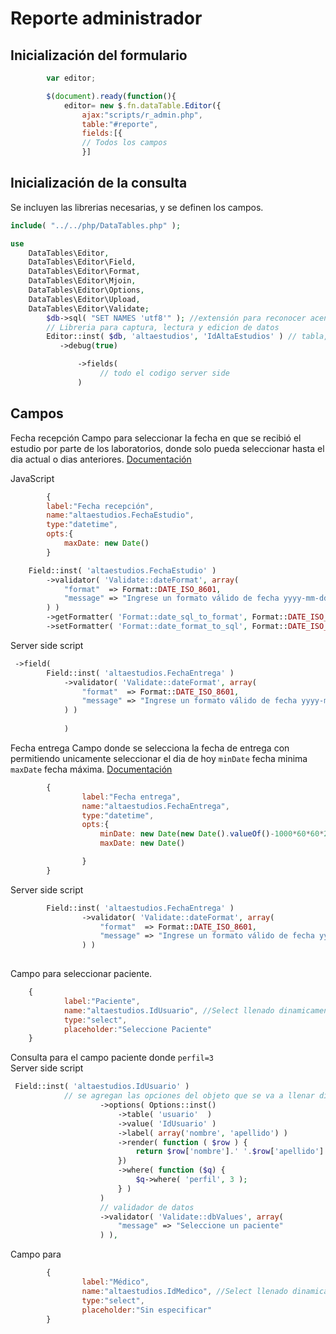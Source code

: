 # Reporte administrador

## Inicialización del formulario 

```js
        var editor;

        $(document).ready(function(){
            editor= new $.fn.dataTable.Editor({       
                ajax:"scripts/r_admin.php",
                table:"#reporte",  
                fields:[{
                // Todos los campos 
                }]
```

## Inicialización de la consulta 

Se incluyen las librerias necesarias, y se definen los campos.
```php
include( "../../php/DataTables.php" );

use
	DataTables\Editor,
	DataTables\Editor\Field,
	DataTables\Editor\Format,
	DataTables\Editor\Mjoin,
	DataTables\Editor\Options,
	DataTables\Editor\Upload,
	DataTables\Editor\Validate;
        $db->sql( "SET NAMES 'utf8'" ); //extensión para reconocer acentos y letra ñ
        // Libreria para captura, lectura y edicion de datos
        Editor::inst( $db, 'altaestudios', 'IdAltaEstudios' ) // tabla, y primarykey de la tabla
	       ->debug(true)

	           ->fields( 
                    // todo el codigo server side
               )
```

## Campos

Fecha recepción
Campo para seleccionar la fecha en que se recibió el estudio por parte de los laboratorios, donde solo pueda seleccionar hasta el dia actual o dias anteriores. <a href="https://editor.datatables.net/reference/field/date">Documentación</a>

JavaScript
```javascript
        {
        label:"Fecha recepción",
        name:"altaestudios.FechaEstudio",
        type:"datetime",
        opts:{
            maxDate: new Date()
        }

```

```php
    Field::inst( 'altaestudios.FechaEstudio' )
        ->validator( 'Validate::dateFormat', array(
            "format"  => Format::DATE_ISO_8601,
            "message" => "Ingrese un formato válido de fecha yyyy-mm-dd"
        ) )
        ->getFormatter( 'Format::date_sql_to_format', Format::DATE_ISO_8601 )
        ->setFormatter( 'Format::date_format_to_sql', Format::DATE_ISO_8601 )
```


Server side script
```php
 ->field(
        Field::inst( 'altaestudios.FechaEntrega' )
			->validator( 'Validate::dateFormat', array(
				"format"  => Format::DATE_ISO_8601,
				"message" => "Ingrese un formato válido de fecha yyyy-mm-dd"
			) )
            
            )
```

Fecha entrega
Campo donde se selecciona la fecha de entrega con permitiendo unicamente seleccionar el dia de hoy ```minDate``` fecha minima 
```maxDate``` fecha máxima. <a href="https://editor.datatables.net/reference/field/date">Documentación</a>
```js
        {
                label:"Fecha entrega",
                name:"altaestudios.FechaEntrega",
                type:"datetime",
                opts:{
                    minDate: new Date(new Date().valueOf()-1000*60*60*24),
                    maxDate: new Date()

                }
        }
``` 

Server side script
```php
        Field::inst( 'altaestudios.FechaEntrega' )
                ->validator( 'Validate::dateFormat', array(
                    "format"  => Format::DATE_ISO_8601,
                    "message" => "Ingrese un formato válido de fecha yyyy-mm-dd"
                ) )
                
```

Campo para seleccionar paciente.
```js
    {
            label:"Paciente",
            name:"altaestudios.IdUsuario", //Select llenado dinamicamente
            type:"select",
            placeholder:"Seleccione Paciente"
    }
```

Consulta para el campo paciente donde ```perfil=3```  
Server side script
```php
 Field::inst( 'altaestudios.IdUsuario' )
            // se agregan las opciones del objeto que se va a llenar dinamicamente
                    ->options( Options::inst()
                        ->table( 'usuario'  )
                        ->value( 'IdUsuario' )
                        ->label( array('nombre', 'apellido') )
						->render( function ( $row ) {
							return $row['nombre'].' '.$row['apellido'].'';
						})
						->where( function ($q) {
							$q->where( 'perfil', 3 );
						} )
                    )
                    // validador de datos
                    ->validator( 'Validate::dbValues', array(
						"message" => "Seleccione un paciente"
					) ),
```
Campo para 
```js
        {
                label:"Médico",
                name:"altaestudios.IdMedico", //Select llenado dinamicamente
                type:"select",
                placeholder:"Sin especificar"
        }
```


